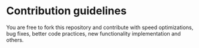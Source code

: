 # Contribution guidelines
You are free to fork this repository and contribute with speed optimizations, bug fixes, better code practices, new functionality implementation and others.<br />